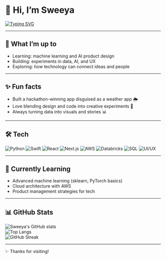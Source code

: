 # 🌌 Hi, I’m Sweeya  

[![Typing SVG](https://readme-typing-svg.herokuapp.com?size=24&color=91ddff&lines=AI+Builder;Product+Strategist;Creative+Technologist;Always+Learning)](https://git.io/typing-svg)

---

## 🌠 What I’m up to
- Learning: machine learning and AI product design  
- Building: experiments in data, AI, and UX  
- Exploring: how technology can connect ideas and people  

---

## ✨ Fun facts
- Built a hackathon-winning app disguised as a weather app 🌦️  
- Love blending design and code into creative experiments 🎨  
- Always turning data into visuals and stories 📊  

---

## 🛠 Tech
![Python](https://img.shields.io/badge/-Python-191970?logo=python&logoColor=91ddff)
![Swift](https://img.shields.io/badge/-Swift-91ddff?logo=swift&logoColor=191970)
![React](https://img.shields.io/badge/-React-87CEFA?logo=react&logoColor=191970)
![Next.js](https://img.shields.io/badge/-Next.js-191970?logo=nextdotjs&logoColor=91ddff)
![AWS](https://img.shields.io/badge/-AWS-91ddff?logo=amazon-aws&logoColor=191970)
![Databricks](https://img.shields.io/badge/-Databricks-87CEFA?logo=databricks&logoColor=191970)
![SQL](https://img.shields.io/badge/-SQL-191970?logo=mysql&logoColor=91ddff)
![UI/UX](https://img.shields.io/badge/-UI%2FUX-91ddff?logo=figma&logoColor=191970)

---

## 📖 Currently Learning
- Advanced machine learning (sklearn, PyTorch basics)  
- Cloud architecture with AWS  
- Product management strategies for tech  

---

## 📊 GitHub Stats
![Sweeya's GitHub stats](https://github-readme-stats.vercel.app/api?username=sweeyya&show_icons=true&theme=transparent&title_color=91ddff&icon_color=87CEFA&text_color=FFFFFF)  
![Top Langs](https://github-readme-stats.vercel.app/api/top-langs/?username=sweeyya&layout=compact&theme=transparent&title_color=91ddff&text_color=FFFFFF)  
![GitHub Streak](https://streak-stats.demolab.com?user=sweeyya&theme=transparent&ring=91ddff&fire=87CEFA&currStreakLabel=FFFFFF&sideLabels=FFFFFF)

---

✨ Thanks for visiting!
